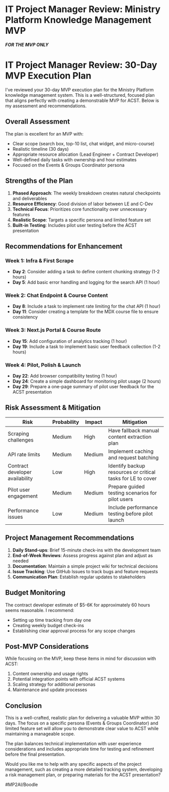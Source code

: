 # IT Project Manager Review: Ministry Platform Knowledge Management MVP

***FOR THE MVP ONLY***

# IT Project Manager Review: 30-Day MVP Execution Plan

I've reviewed your 30-day MVP execution plan for the Ministry Platform knowledge management system. This is a well-structured, focused plan that aligns perfectly with creating a demonstrable MVP for ACST. Below is my assessment and recommendations.

## Overall Assessment

The plan is excellent for an MVP with:
- Clear scope (search box, top-10 list, chat widget, and micro-course)
- Realistic timeline (30 days)
- Appropriate resource allocation (Lead Engineer + Contract Developer)
- Well-defined daily tasks with ownership and hour estimates
- Focused on the Events & Groups Coordinator persona

## Strengths of the Plan

1. **Phased Approach**: The weekly breakdown creates natural checkpoints and deliverables
2. **Resource Efficiency**: Good division of labor between LE and C-Dev
3. **Technical Focus**: Prioritizes core functionality over unnecessary features
4. **Realistic Scope**: Targets a specific persona and limited feature set
5. **Built-in Testing**: Includes pilot user testing before the ACST presentation

## Recommendations for Enhancement

### Week 1: Infra & First Scrape
- **Day 2**: Consider adding a task to define content chunking strategy (1-2 hours)
- **Day 5**: Add basic error handling and logging for the search API (1 hour)

### Week 2: Chat Endpoint & Course Content
- **Day 8**: Include a task to implement rate limiting for the chat API (1 hour)
- **Day 11**: Consider creating a template for the MDX course file to ensure consistency

### Week 3: Next.js Portal & Course Route
- **Day 15**: Add configuration of analytics tracking (1 hour)
- **Day 19**: Include a task to implement basic user feedback collection (1-2 hours)

### Week 4: Pilot, Polish & Launch
- **Day 22**: Add browser compatibility testing (1 hour)
- **Day 24**: Create a simple dashboard for monitoring pilot usage (2 hours)
- **Day 29**: Prepare a one-page summary of pilot user feedback for the ACST presentation

## Risk Assessment & Mitigation

| Risk | Probability | Impact | Mitigation |
|------|------------|--------|------------|
| Scraping challenges | Medium | High | Have fallback manual content extraction plan |
| API rate limits | Medium | Medium | Implement caching and request batching |
| Contract developer availability | Low | High | Identify backup resources or critical tasks for LE to cover |
| Pilot user engagement | Medium | Medium | Prepare guided testing scenarios for pilot users |
| Performance issues | Low | Medium | Include performance testing before pilot launch |

## Project Management Recommendations

1. **Daily Stand-ups**: Brief 15-minute check-ins with the development team
2. **End-of-Week Reviews**: Assess progress against plan and adjust as needed
3. **Documentation**: Maintain a simple project wiki for technical decisions
4. **Issue Tracking**: Use GitHub Issues to track bugs and feature requests
5. **Communication Plan**: Establish regular updates to stakeholders

## Budget Monitoring

The contract developer estimate of $5-6K for approximately 60 hours seems reasonable. I recommend:
- Setting up time tracking from day one
- Creating weekly budget check-ins
- Establishing clear approval process for any scope changes

## Post-MVP Considerations

While focusing on the MVP, keep these items in mind for discussion with ACST:
1. Content ownership and usage rights
2. Potential integration points with official ACST systems
3. Scaling strategy for additional personas
4. Maintenance and update processes

## Conclusion

This is a well-crafted, realistic plan for delivering a valuable MVP within 30 days. The focus on a specific persona (Events & Groups Coordinator) and limited feature set will allow you to demonstrate clear value to ACST while maintaining a manageable scope.

The plan balances technical implementation with user experience considerations and includes appropriate time for testing and refinement before the final presentation.

Would you like me to help with any specific aspects of the project management, such as creating a more detailed tracking system, developing a risk management plan, or preparing materials for the ACST presentation?

#MP2AI/Boodle